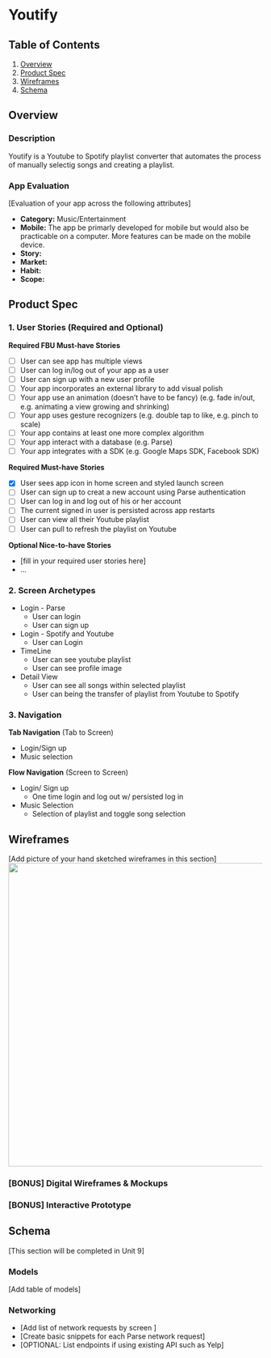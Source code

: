 # Youtify

## Table of Contents
1. [Overview](#Overview)
1. [Product Spec](#Product-Spec)
1. [Wireframes](#Wireframes)
2. [Schema](#Schema)

## Overview
### Description
Youtify is a Youtube to Spotify playlist converter that automates the process of manually selectig songs and creating a playlist. 

### App Evaluation
[Evaluation of your app across the following attributes]
- **Category:** Music/Entertainment
- **Mobile:** The app be primarly developed for mobile but would also be practicable on a computer. More features can be made on the mobile device.
- **Story:**
- **Market:**
- **Habit:**
- **Scope:**

## Product Spec

### 1. User Stories (Required and Optional)

**Required FBU Must-have Stories**

* [ ] User can see app has multiple views
* [ ] User can log in/log out of your app as a user
* [ ] User can sign up with a new user profile
* [ ] Your app incorporates an external library to add visual polish
* [ ] Your app use an animation (doesn’t have to be fancy) (e.g. fade in/out, e.g. animating a view growing and shrinking)
* [ ] Your app uses gesture recognizers (e.g. double tap to like, e.g. pinch to scale) 
* [ ] Your app contains at least one more complex algorithm 
* [ ] Your app interact with a database (e.g. Parse) 
* [ ] Your app integrates with a SDK (e.g. Google Maps SDK, Facebook SDK)

**Required Must-have Stories**
* [x] User sees app icon in home screen and styled launch screen
* [ ] User can sign up to creat a new account using Parse authentication
* [ ] User can log in and log out of his or her account
* [ ] The current signed in user is persisted across app restarts
* [ ] User can view all their Youtube playlist
* [ ] User can pull to refresh the playlist on Youtube

**Optional Nice-to-have Stories**

* [fill in your required user stories here]
* ...

### 2. Screen Archetypes

* Login - Parse
   * User can login
   * User can sign up
* Login - Spotify and Youtube
   * User can Login
* TimeLine
   * User can see youtube playlist
   * User can see profile image
* Detail View
   * User can see all songs within selected playlist
   * User can being the transfer of playlist from Youtube to Spotify 

### 3. Navigation

**Tab Navigation** (Tab to Screen)

* Login/Sign up
* Music selection

**Flow Navigation** (Screen to Screen)

* Login/ Sign up
   * One time login and log out w/ persisted log in
* Music Selection
   * Selection of playlist and toggle song selection
 

## Wireframes
[Add picture of your hand sketched wireframes in this section]
<img src="" width=600>

### [BONUS] Digital Wireframes & Mockups

### [BONUS] Interactive Prototype

## Schema 
[This section will be completed in Unit 9]
### Models
[Add table of models]
### Networking
- [Add list of network requests by screen ]
- [Create basic snippets for each Parse network request]
- [OPTIONAL: List endpoints if using existing API such as Yelp]
